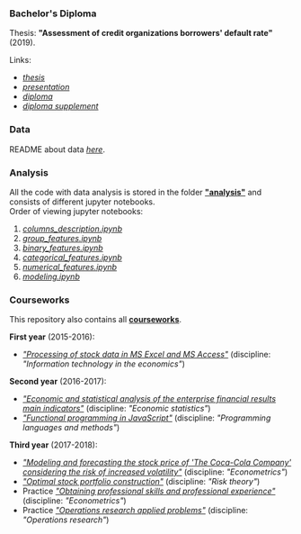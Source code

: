 ### Bachelor's Diploma
Thesis: **"Assessment of credit organizations borrowers' default rate"** (2019).

Links:
- [*thesis*](thesis.pdf)
- [*presentation*](presentation.pdf)
- [*diploma*](diploma/diploma.pdf)
- [*diploma supplement*](diploma/diploma_supplement.pdf)

### Data
README about data [*here*](data/README.md).

### Analysis
All the code with data analysis is stored in the folder [**"analysis"**](thesis) and consists of different jupyter notebooks.<br>
Order of viewing jupyter notebooks:
1. [*columns_description.ipynb*](thesis/columns_description.ipynb)
1. [*group_features.ipynb*](thesis/group_features.ipynb)
1. [*binary_features.ipynb*](thesis/binary_features.ipynb)
1. [*categorical_features.ipynb*](thesis/categorical_features.ipynb)
1. [*numerical_features.ipynb*](thesis/numerical_features.ipynb)
1. [*modeling.ipynb*](thesis/modeling.ipynb)

### Courseworks
This repository also contains all [**courseworks**](courseworks).

**First year** (2015-2016):
- [*"Processing of stock data in MS Excel and MS Access"*](courseworks/1_information_technology_in_economics) (discipline: *"Information technology in the economics"*)

**Second year** (2016-2017):
- [*"Economic and statistical analysis of the enterprise financial results main indicators"*](courseworks/2_economic_statistics) (discipline: *"Economic statistics"*)
- [*"Functional programming in JavaScript"*](courseworks/2_programming_languages_and_methods) (discipline: *"Programming languages and methods"*)

**Third year** (2017-2018):
- [*"Modeling and forecasting the stock price of 'The Coca-Cola Company' considering the risk of increased volatility"*](courseworks/3_econometrics) (discipline: *"Econometrics"*)
- [*"Optimal stock portfolio construction"*](courseworks/3_risk_theory) (discipline: *"Risk theory"*)
- Practice [*"Obtaining professional skills and professional experience"*](courseworks/3_practice_econometrics) (discipline: *"Econometrics"*)
- Practice [*"Operations research applied problems"*](courseworks/3_practice_operations_research_models) (discipline: *"Operations research"*)
